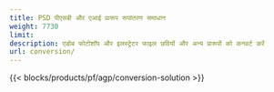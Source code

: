```yaml
---
title: PSD पीएसबी और एआई प्रारूप रूपांतरण समाधान
weight: 7730
limit: 
description: एडोब फोटोशॉप और इलस्ट्रेटर फाइल छवियों और अन्य प्रारूपों को कनवर्ट करें
url: conversion/
---
```


{{< blocks/products/pf/agp/conversion-solution >}} 
